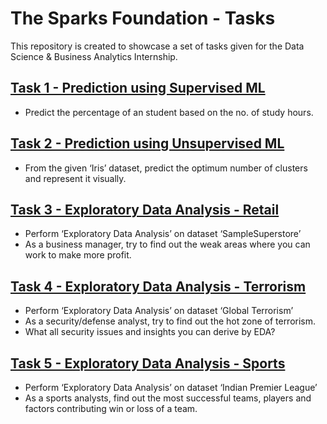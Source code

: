 # The Sparks Foundation - Tasks
This repository is created to showcase a set of tasks given for the Data Science &amp; Business Analytics Internship.

## [Task 1 - Prediction using Supervised ML](https://github.com/the-curious-analyst/The-Sparks-Foundation---Tasks/tree/main/Task1_LinearRegression)
- Predict the percentage of an student based on the no. of study hours.
## [Task 2 - Prediction using Unsupervised ML](https://github.com/the-curious-analyst/The-Sparks-Foundation---Tasks/tree/main/Task2_UnsupervisedML)
- From the given ‘Iris’ dataset, predict the optimum number of clusters and represent it visually.
## [Task 3 - Exploratory Data Analysis - Retail](https://github.com/the-curious-analyst/The-Sparks-Foundation---Tasks/tree/main/Task3_Exploratory%20Data%20Analysis%20-%20Retail)
- Perform ‘Exploratory Data Analysis’ on dataset ‘SampleSuperstore’
- As a business manager, try to find out the weak areas where you can work to make more profit.
## [Task 4 - Exploratory Data Analysis - Terrorism](https://github.com/the-curious-analyst/The-Sparks-Foundation---Tasks/tree/main/Task4_Exploratory%20Data%20Analysis%20-%20Terrorism)
- Perform ‘Exploratory Data Analysis’ on dataset ‘Global Terrorism’
- As a security/defense analyst, try to find out the hot zone of terrorism.
- What all security issues and insights you can derive by EDA?
## [Task 5 - Exploratory Data Analysis - Sports](https://github.com/the-curious-analyst/The-Sparks-Foundation---Tasks/tree/main/Task5_Exploratory%20Data%20Analysis%20-%20Sports)
- Perform ‘Exploratory Data Analysis’ on dataset ‘Indian Premier League’
- As a sports analysts, find out the most successful teams, players and factors contributing win or loss of a team.
